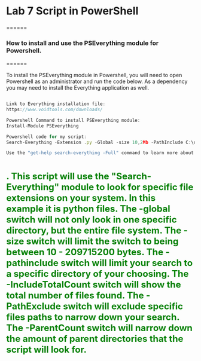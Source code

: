 # Lab 7 Script in PowerShell

======

### How to install and use the PSEverything module for Powershell.

======

To install the PSEverything module in Powershell, you will need to open Powershell as an administrator and run the code below. As a dependency you may need to install the Everything application as well.

```javascript 

Link to Everything installation file:
https://www.voidtools.com/downloads/

Powershell Command to install PSEverything module:
Install-Module PSEverything

Powershell code for my script:
Search-Everything -Extension .py -Global -size 10,2Mb -PathInclude C:\users\Freez\OneDrive -IncludeTotalCount -PathExclude C:\users\freez\.vscode -ParentCount 9

Use the "get-help search-everything -Full" command to learn more about the module and parameters. 

```
<font size="5"> <span style="color:Green">. This script will use the "Search-Everything" module to look for specific file extensions on your system. In this example it is python files. The -global switch will not only look in one specific directory, but the entire file system.
The -size switch will limit the switch to being between 10 - 209715200 bytes. The -pathinclude switch will limit your search to a specific directory of your choosing. 
The -IncludeTotalCount switch will show the total number of files found. The -PathExclude switch will exclude specific files paths to narrow down your search. The
-ParentCount switch will narrow down the amount of parent directories that the script will look for. </font></span>
======
